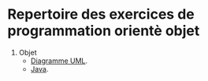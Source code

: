 # Repertoire des exercices de programmation orientè objet

1. Objet
    * [Diagramme UML](https://github.com/AdelineMeister/ABCDEV_2310_MaD/tree/main/Objet/Diagramme_UML).
    * [Java](https://github.com/AdelineMeister/ABCDEV_2310_MaD/tree/main/Objet/Java).